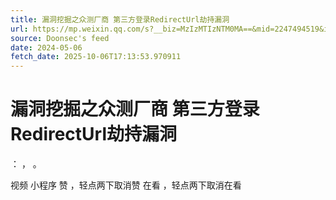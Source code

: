 ```yaml
---
title: 漏洞挖掘之众测厂商 第三方登录RedirectUrl劫持漏洞
url: https://mp.weixin.qq.com/s?__biz=MzIzMTIzNTM0MA==&mid=2247494519&idx=1&sn=cd24e7e546ec5cd027e8ca018f499bf4
source: Doonsec's feed
date: 2024-05-06
fetch_date: 2025-10-06T17:13:53.970911
---
```


# 漏洞挖掘之众测厂商 第三方登录RedirectUrl劫持漏洞

：
，
。

视频
小程序
赞
，轻点两下取消赞
在看
，轻点两下取消在看